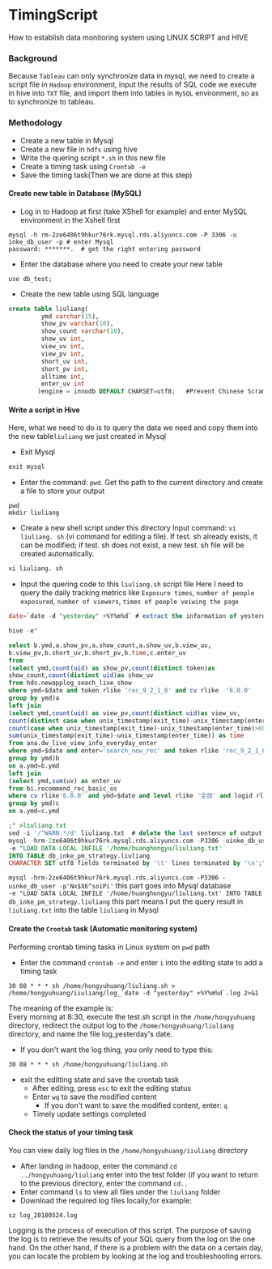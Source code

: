 # TimingScript
How to establish data monitoring system using LINUX SCRIPT and HIVE

### Background
Because `Tableau` can only synchronize data in mysql, we need to create a script file in `Hadoop` environment, input the results of SQL code we execute in hive into `TXT` file, and import them into tables in `MySQL` environment, so as to synchronize to tableau.

### Methodology
   * Create a new table in Mysql
   * Create a new file in `hdfs` using hive 
   * Write the quering script `*.sh` in this new file
   * Create a timing task using `Crontab -e`
   * Save the timing task(Then we are done at this step)
      
#### Create new table in Database (MySQL)
  * Log in to Hadoop at first (take XShell for example) and enter MySQL environment in the Xshell first
  ```Linux
  mysql -h rm-2ze6406t9hkur76rk.mysql.rds.aliyuncs.com -P 3306 -u inke_db_user -p # enter Mysql
passward: *******.  # get the right entering password 
  ```
  * Enter the database where you need to create your new table 
  ```Linux
  use db_test; 
  ```
  * Create the new table using SQL language
  ```SQL
  create table liuliang( 
           ymd varchar(15),
           show_pv varchar(10),
           show_count varchar(10),
           show_uv int,
           view_uv int,
           view_pv int,
           short_uv int,
           short_pv int,
           alltime int,
           enter_uv int
          )engine = innodb DEFAULT CHARSET=utf8;   #Prevent Chinese Scrambling
   ```
   
#### Write a script in Hive
Here, what we need to do is to query the data we need and copy them into the new table`liuliang` we just created in Mysql
  * Exit Mysql
  ```SQL
  exit mysql
  ```
  * Enter the command: `pwd`. Get the path to the current directory and create a file to store your output
  ```LINUX
  pwd
  mkdir liuliang
  ```
  
  * Create a new shell script under this directory
Input command: `vi liuliang. sh` (vi command for editing a file). If test. sh already exists, it can be modified; if test. sh does not exist, a new test. sh file will be created automatically.
 ```SQL
 vi liuliang. sh
 ```
  * Input the quering code to this `liuliang.sh` script file
 Here I need to query the daily tracking metrics like `Exposure times`, `number of people exposured`, `number of viewers`, `times of people veiwing the page` 
 ```SQL
 date=`date -d "yesterday" +%Y%m%d` # extract the information of yesterday

hive -e"

select b.ymd,a.show_pv,a.show_count,a.show_uv,b.view_uv,
b.view_pv,b.short_uv,b.short_pv,b.time,c.enter_uv
from
(select ymd,count(uid) as show_pv,count(distinct token)as 
show_count,count(distinct uid)as show_uv
from hds.newapplog_seach_live_show
where ymd=$date and token rlike 'rec_9_2_1_0' and cv rlike  '6.0.0' 
group by ymd)a
left join
(select ymd,count(uid) as view_pv,count(distinct uid)as view_uv,
count(distinct case when unix_timestamp(exit_time)-unix_timestamp(enter_time)>60 then uid end) as short_uv,
count(case when unix_timestamp(exit_time)-unix_timestamp(enter_time)>60 then uid end) as short_pv,
sum(unix_timestamp(exit_time)-unix_timestamp(enter_time)) as time
from ana.dw_live_view_info_everyday_enter
where ymd=$date and enter='search_new_rec' and token rlike 'rec_9_2_1_0' and cv rlike  '6.0.0'
group by ymd)b
on a.ymd=b.ymd
left join
(select ymd,sum(uv) as enter_uv
from bi.recommend_rec_basic_os 
where cv rlike'6.0.0' and ymd=$date and level rlike '全部' and logid rlike 'all'
group by ymd)c
on a.ymd=c.ymd

;" >liuliang.txt          
sed -i '/^WARN.*/d' liuliang.txt  # delete the last sentence of output containing 'warning....'
mysql -hrm-2ze6406t9hkur76rk.mysql.rds.aliyuncs.com -P3306 -uinke_db_user -p'Nx$X6^soiPi' 
-e "LOAD DATA LOCAL INFILE '/home/huanghongyu/liuliang.txt' 
INTO TABLE db_inke_pm_strategy.liuliang 
CHARACTER SET utf8 fields terminated by '\t' lines terminated by '\n';"    
```
`mysql -hrm-2ze6406t9hkur76rk.mysql.rds.aliyuncs.com -P3306 -uinke_db_user -p'Nx$X6^soiPi'` this part goes into Mysql database<br>
`-e "LOAD DATA LOCAL INFILE '/home/huanghongyu/liuliang.txt' INTO TABLE db_inke_pm_strategy.liuliang` this part means I put the query result in `liuliang.txt` into the table `liuliang` in Mysql

#### Create the `Crontab` task (Automatic monitoring system)
Performing crontab timing tasks in Linux system on `pwd` path 
  * Enter the command `crontab -e` and enter `i` into the editing state to add a timing task
  ```LINUX
  30 08 * * * sh /home/hongyuhuang/liuliang.sh > /home/hongyuhuang/iiuliang/log_`date -d "yesterday" +%Y%m%d`.log 2>&1
  ```
The meaning of the example is:<br>
Every morning at 8:30, execute the test.sh script in the `/home/hongyuhuang` directory, redirect the output log to the `/home/hongyuhuang/liuliang` directory, and name the file log_yesterday's date.
  * If you don't want the log thing, you only need to type this:
  ```LINUX
  30 08 * * * sh /home/hongyuhuang/liuliang.sh
  ```
  * exit the editting state and save the crontab task
    * After editing, press `esc` to exit the editing status
    * Enter `wq` to save the modified content
      * If you don't want to save the modified content, enter: `q`
    * Timely update settings completed
 
 #### Check the status of your timing task
You can view daily log files in the `/home/hongyuhuang/iiuliang` directory
  * After landing in hadoop, enter the command `cd ../hongyuhuang/liuliang` 
  enter into the test folder (if you want to return to the previous directory, enter the command `cd..`
  * Enter command `ls` to view all files under the `liuliang` folder
  * Download the required log files locally,for example: 
  ```linux
  sz log_20180524.log
  ```
Logging is the process of execution of this script. The purpose of saving the log is to retrieve the results of your SQL query from the log on the one hand. On the other hand, if there is a problem with the data on a certain day, you can locate the problem by looking at the log and troubleshooting errors.
  



